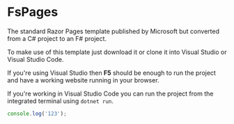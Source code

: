 # FsPages

The standard Razor Pages template published by Microsoft but converted from a C# project to an F# project. 

To make use of this template just download it or clone it into Visual Studio or Visual Studio Code.

If you're using Visual Studio then **F5** should be enough to run the project and have a working website running in your browser.

If you're working in Visual Studio Code you can run the project from the integrated terminal using `dotnet run`.
```js
console.log('123');
```
